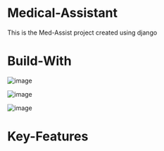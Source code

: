 # Medical-Assistant
This is the Med-Assist project created using django


# Build-With
![image](https://user-images.githubusercontent.com/105597363/232670998-a98e5389-f73b-4b53-89ef-2d44901c94da.png)

![image](https://user-images.githubusercontent.com/105597363/232671481-fe18a9e9-8c01-4b20-b82d-a12e38425129.png)

![image](https://user-images.githubusercontent.com/105597363/232671605-7816f8d8-6013-4186-b0aa-8f433bbb1a93.png)


# Key-Features



